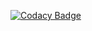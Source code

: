 [![Codacy Badge](https://app.codacy.com/project/badge/Grade/9615c044b1504f45ac69c5f1d6b94a28)](https://www.codacy.com/gh/Nivashawk/absolute-solutions/dashboard?utm_source=github.com&amp;utm_medium=referral&amp;utm_content=Nivashawk/absolute-solutions&amp;utm_campaign=Badge_Grade)
